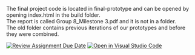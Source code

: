 The final project code is located in final-prototype and can be opened by opening index.html in the build folder.
<br>
The report is called Group 8_Milestone 3.pdf and it is not in a folder.
<br>
The old folder contains previous iterations of our prototypes and before they were combined.

[![Review Assignment Due Date](https://classroom.github.com/assets/deadline-readme-button-22041afd0340ce965d47ae6ef1cefeee28c7c493a6346c4f15d667ab976d596c.svg)](https://classroom.github.com/a/n6Ew1Zll)
[![Open in Visual Studio Code](https://classroom.github.com/assets/open-in-vscode-2e0aaae1b6195c2367325f4f02e2d04e9abb55f0b24a779b69b11b9e10269abc.svg)](https://classroom.github.com/online_ide?assignment_repo_id=16719578&assignment_repo_type=AssignmentRepo)
